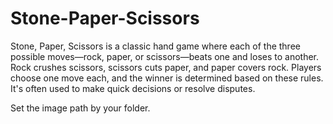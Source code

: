 # Stone-Paper-Scissors
Stone, Paper, Scissors is a classic hand game where each of the three possible moves—rock, paper, or scissors—beats one and loses to another. Rock crushes scissors, scissors cuts paper, and paper covers rock. Players choose one move each, and the winner is determined based on these rules. It's often used to make quick decisions or resolve disputes.

Set the image path by your folder.
